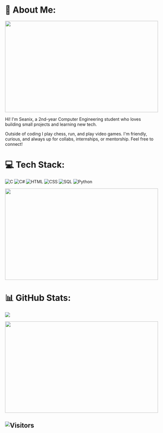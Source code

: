 # 💫 About Me:
<img src="https://media.giphy.com/media/6uGhT1O4sxpi8/giphy.gif" width="100%" height="300px" style="object-fit:cover;" />

Hi! I'm Seanix, a 2nd-year Computer Engineering student who loves building small projects and learning new tech.

Outside of coding I play chess, run, and play video games. I'm friendly, curious, and always up for collabs, internships, or mentorship.
Feel free to connect!

# 💻 Tech Stack:

![C](https://img.shields.io/badge/c-%2300599C.svg?style=for-the-badge&logo=c&logoColor=white)
![C#](https://img.shields.io/badge/c%23-%23239120.svg?style=for-the-badge&logo=csharp&logoColor=white)
![HTML](https://img.shields.io/badge/html5-%23E34F26.svg?style=for-the-badge&logo=html5&logoColor=white)
![CSS](https://img.shields.io/badge/css3-%231572B6.svg?style=for-the-badge&logo=css3&logoColor=white)
![SQL](https://img.shields.io/badge/sql-%230074D9.svg?style=for-the-badge&logo=mysql&logoColor=white)
![Python](https://img.shields.io/badge/python-%233776AB.svg?style=for-the-badge&logo=python&logoColor=white)

<img src="https://media.giphy.com/media/JIX9t2j0ZTN9S/giphy.gif" width="100%" height="300px" style="object-fit:cover;" />

# 📊 GitHub Stats:

![](https://nirzak-streak-stats.vercel.app/?user=seanixreal&theme=dark&hide_border=false)<br/>

<img src="https://media2.giphy.com/media/v1.Y2lkPTc5MGI3NjExanJqbnhtZDNjMWhlYmI2bnRqbnV4cnFjcTBvdTUwa2NsbDNqaXd6byZlcD12MV9pbnRlcm5hbF9naWZfYnlfaWQmY3Q9Zw/1kkxWqT5nvLXupUTwK/giphy.gif" width="100%" height="300px" style="object-fit:cover;" />

![Visitors](https://komarev.com/ghpvc/?username=seanixreal)
---
<!-- Proudly created with GPRM ( https://gprm.itsvg.in ) -->
